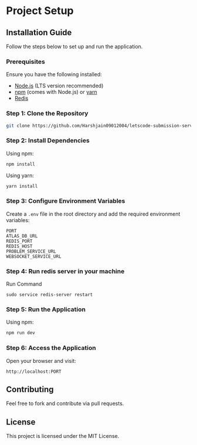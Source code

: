 # Project Setup

## Installation Guide

Follow the steps below to set up and run the application.

### Prerequisites
Ensure you have the following installed:
- [Node.js](https://nodejs.org/) (LTS version recommended)
- [npm](https://www.npmjs.com/) (comes with Node.js) or [yarn](https://yarnpkg.com/)
- [Redis](https://redis.io/docs/latest/operate/oss_and_stack/install/install-redis/install-redis-on-windows/)

### Step 1: Clone the Repository
```sh
git clone https://github.com/Harshjain09012004/letscode-submission-service
```

### Step 2: Install Dependencies
Using npm:
```sh
npm install
```
Using yarn:
```sh
yarn install
```

### Step 3: Configure Environment Variables
Create a `.env` file in the root directory and add the required environment variables:
```env
PORT
ATLAS_DB_URL
REDIS_PORT
REDIS_HOST
PROBLEM_SERVICE_URL
WEBSOCKET_SERVICE_URL
```

### Step 4: Run redis server in your machine
Run Command
```
sudo service redis-server restart
```

### Step 5: Run the Application
Using npm:
```sh
npm run dev
```

### Step 6: Access the Application
Open your browser and visit:
```
http://localhost:PORT
```

## Contributing
Feel free to fork and contribute via pull requests.

## License
This project is licensed under the MIT License.
